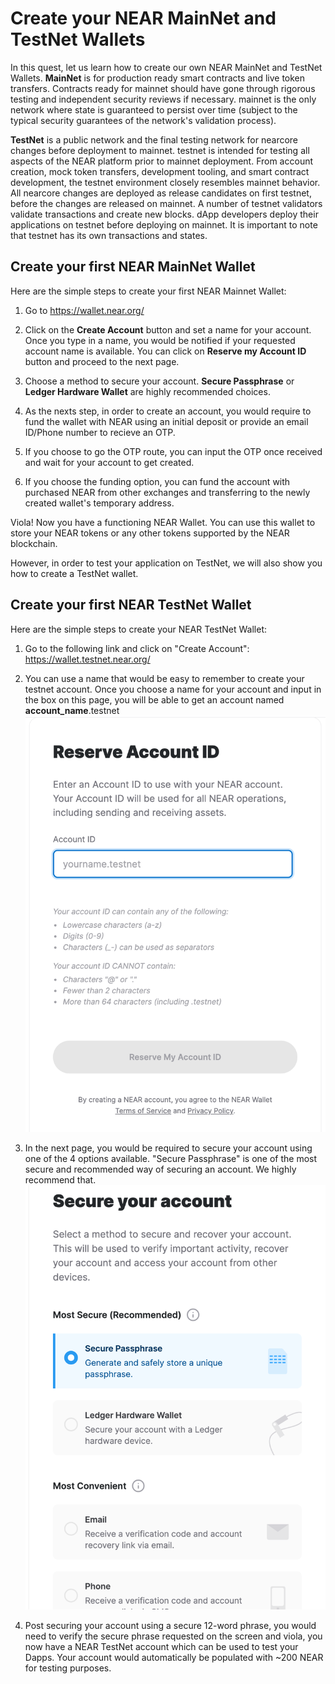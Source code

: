 # Create your NEAR MainNet and TestNet Wallets

In this quest, let us learn how to create our own NEAR MainNet and TestNet Wallets. 
**MainNet** is for production ready smart contracts and live token transfers. Contracts ready for mainnet should have gone through rigorous testing and independent security reviews if necessary. mainnet is the only network where state is guaranteed to persist over time (subject to the typical security guarantees of the network's validation process).

**TestNet** is a public network and the final testing network for nearcore changes before deployment to mainnet. testnet is intended for testing all aspects of the NEAR platform prior to mainnet deployment. From account creation, mock token transfers, development tooling, and smart contract development, the testnet environment closely resembles mainnet behavior. 
All nearcore changes are deployed as release candidates on first testnet, before the changes are released on mainnet. A number of testnet validators validate transactions and create new blocks. dApp developers deploy their applications on testnet before deploying on mainnet. It is important to note that testnet has its own transactions and states.

## Create your first NEAR MainNet Wallet
Here are the simple steps to create your first NEAR Mainnet Wallet:
1. Go to https://wallet.near.org/

2. Click on the **Create Account** button and set a name for your account. Once you type in a name, you would be notified if your requested account name is available. You can click on **Reserve my Account ID** button and proceed to the next page.

3. Choose a method to secure your account. **Secure Passphrase** or **Ledger Hardware Wallet** are highly recommended choices.

4. As the nexts step, in order to create an account, you would require to fund the wallet with NEAR using an initial deposit or provide an email ID/Phone number to recieve an OTP.

5. If you choose to go the OTP route, you can input the OTP once received and wait for your account to get created.

6. If you choose the funding option, you can fund the account with purchased NEAR from other exchanges and transferring to the newly created wallet's temporary address.

Viola! Now you have a functioning NEAR Wallet. You can use this wallet to store your NEAR tokens or any other tokens supported by the NEAR blockchain.

However, in order to test your application on TestNet, we will also show you how to create a TestNet wallet.

## Create your first NEAR TestNet Wallet
Here are the simple steps to create your NEAR TestNet Wallet:
1. Go to the following link and click on "Create Account":
https://wallet.testnet.near.org/

2. You can use a name that would be easy to remember to create your testnet account. Once you choose a name for your account and input in the box on this page, you will be able to get an account named **account_name**.testnet 
![Create An Account](/learn_src/learn_assets/Screenshot%202021-11-09%20at%2011.12.08%20PM.png)

3. In the next page, you would be required to secure your account using one of the 4 options available. "Secure Passphrase" is one of the most secure and recommended way of securing an account. We highly recommend that.
![Secure Account](/learn_src/learn_assets/Screenshot%202021-11-09%20at%2011.14.32%20PM.png)

4. Post securing your account using a secure 12-word phrase, you would need to verify the secure phrase requested on the screen and viola, you now have a NEAR TestNet account which can be used to test your Dapps. Your account would automatically be populated with ~200 NEAR for testing purposes.
